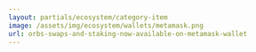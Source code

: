 ```yaml
---
layout: partials/ecosystem/category-item
image: /assets/img/ecosystem/wallets/metamask.png
url: orbs-swaps-and-staking-now-available-on-metamask-wallet
---
```

